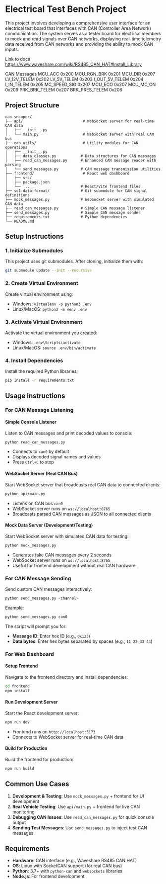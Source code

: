 # Electrical Test Bench Project

This project involves developing a comprehensive user interface for an electrical test board that interfaces with CAN (Controller Area Network) communication. The system serves as a tester board for electrical members to mock and read signals over CAN networks, displaying real-time telemetry data received from CAN networks and providing the ability to mock CAN inputs.

Link to docs https://www.waveshare.com/wiki/RS485_CAN_HAT#Install_Library

CAN Messages
MCU_ACC 0x200
MCU_RGN_BRK 0x201
MCU_DIR 0x207
LV_12V_TELEM 0x202
LV_5V_TELEM 0x203
I_OUT_5V_TELEM 0x204
I_IN_TELEM 0x205
MC_SPEED_SIG 0x207
MCU_ECO 0x207
MCU_MC_ON 0x209
PRK_BRK_TELEM 0x207
BRK_PRES_TELEM 0x206

## Project Structure

```
can-snooper/
├── api/                           # WebSocket server for real-time CAN data
│   ├── __init__.py
│   └── main.py                    # WebSocket server with real CAN bus
├── can_utils/                     # Utility modules for CAN operations
│   ├── __init__.py
│   ├── data_classes.py           # Data structures for CAN messages
│   ├── read_can_messages.py      # Enhanced CAN message reader with parsing
│   └── send_messages.py          # CAN message transmission utilities
├── frontend/                      # React web dashboard
│   ├── src/
│   ├── package.json
│   └── ...                       # React/Vite frontend files
├── sc1-data-format/              # Git submodule for CAN signal definitions
├── mock_messages.py              # WebSocket server with simulated CAN data
├── read_can_messages.py          # Simple CAN message listener
├── send_messages.py              # Simple CAN message sender
├── requirements.txt              # Python dependencies
└── README.md
```

## Setup Instructions

### 1. Initialize Submodules
This project uses git submodules. After cloning, initialize them with:
```bash
git submodule update --init --recursive
```

### 2. Create Virtual Environment
Create virtual environment using:

- Windows: `virtualenv -p python3 .env`
- Linux/MacOS: `python3 -m venv .env`

### 3. Activate Virtual Environment
Activate the virtual environment you created:

- Windows: `.env\Scripts\activate`
- Linux/MacOS: `source .env/bin/activate`

### 4. Install Dependencies
Install the required Python libraries:
```bash
pip install -r requirements.txt
```

## Usage Instructions

### For CAN Message Listening

#### Simple Console Listener
Listen to CAN messages and print decoded values to console:
```bash
python read_can_messages.py
```
- Connects to `can0` by default
- Displays decoded signal names and values
- Press `Ctrl+C` to stop

#### WebSocket Server (Real CAN Bus)
Start WebSocket server that broadcasts real CAN data to connected clients:
```bash
python api/main.py
```
- Listens on CAN bus `can0`
- WebSocket server runs on `ws://localhost:8765`
- Broadcasts parsed CAN messages as JSON to all connected clients

#### Mock Data Server (Development/Testing)
Start WebSocket server with simulated CAN data for testing:
```bash
python mock_messages.py
```
- Generates fake CAN messages every 2 seconds
- WebSocket server runs on `ws://localhost:8765`
- Useful for frontend development without real CAN hardware

### For CAN Message Sending

Send custom CAN messages interactively:
```bash
python send_messages.py <channel>
```

Example:
```bash
python send_messages.py can0
```

The script will prompt you for:
- **Message ID**: Enter hex ID (e.g., `0x123`)
- **Data bytes**: Enter hex bytes separated by spaces (e.g., `11 22 33 44`)

### For Web Dashboard

#### Setup Frontend
Navigate to the frontend directory and install dependencies:
```bash
cd frontend
npm install
```

#### Run Development Server
Start the React development server:
```bash
npm run dev
```
- Frontend runs on `http://localhost:5173`
- Connects to WebSocket server for real-time CAN data

#### Build for Production
Build the frontend for production:
```bash
npm run build
```

## Common Use Cases

1. **Development & Testing**: Use `mock_messages.py` + frontend for UI development
2. **Real Vehicle Testing**: Use `api/main.py` + frontend for live CAN monitoring
3. **Debugging CAN Issues**: Use `read_can_messages.py` for quick console output
4. **Sending Test Messages**: Use `send_messages.py` to inject test CAN messages

## Requirements

- **Hardware**: CAN interface (e.g., Waveshare RS485 CAN HAT)
- **OS**: Linux with SocketCAN support (for real CAN bus)
- **Python**: 3.7+ with `python-can` and `websockets` libraries
- **Node.js**: For frontend development
